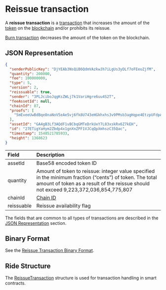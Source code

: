 # Reissue transaction

A **reissue transaction** is a [transaction](/en/blockchain/transaction/) that increases the amount of the [token](/en/blockchain/token/) on the [blockchain](/en/blockchain/blockchain/) and/or prohibits its reissue.

[Burn transaction](/en/blockchain/transaction-type/burn-transaction) decreases the amount of the token on the blockchain.

## JSON Representation

```json
{
  "senderPublicKey": "DjYEAb3NsQiB6QdmVAzkwJh7iLgUs3yDLf7oFEeuZjfM",
  "quantity": 200000,
  "fee": 100000000,
  "type": 5,
  "version": 2,
  "reissuable": true,
  "sender": "3PLJciboJqgKsZWLj7k1VariHgre6uu4S2T",
  "feeAssetId": null,
  "chainId": 87,
  "proofs": [
    "5mEveeUwBdBqe8naNoV5eAe5vj6fk8U743eHGkhxhs3v9PMsb3agHqpe4EtzpUFdpASJegXyjrGSbynZg557cnSq"
  ],
  "assetId": "GA4gB3Lf3AQdF1vBCbqGMTeDrkUxY7L83xskRx6Z7kEH",
  "id": "27ETigYaHym2Zbdp4x1gnXnZPF1VJCqQpXmhszC35Qac",
  "timestamp": 1548521785933,
  "height": 1368623
}
```

| Field | Description |
| :--- | :--- |
| assetId | Base58 encoded token ID |
| quantity | Amount of token to reissue: integer value specified in the minimum fraction (“cents”) of token. The total amount of token as a result of the reissue should not exceed 9,223,372,036,854,775,807 |
| chainId | [Chain ID](/en/blockchain/blockchain-network/chain-id) |
| reissuable | Reissue availability flag |

The fields that are common to all types of transactions are described in the [JSON Representation](/en/blockchain/transaction/#json-representation) section.

## Binary Format

See the [Reissue Transaction Binary Format](/en/blockchain/binary-format/transaction-binary-format/reissue-transaction-binary-format).

## Ride Structure

The [ReissueTransaction](/en/ride/structures/transaction-structures/reissue-transaction) structure is used for transaction handling in smart contracts.
